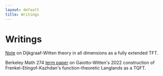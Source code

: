```yaml
---
layout: default
title: Writings
---
```

# Writings

[Note](https://jacoberl.github.io/assets/DW-notes.pdf) on Dijkgraaf-Witten theory in all dimensions as a fully extended TFT.

Berkeley Math 274 [term paper](https://jacoberl.github.io/assets/final-paper.pdf) on Gaiotto-Witten's 2022 construction of Frenkel-Etingof-Kazhdan's function-theoretic Langlands as a TQFT. 
